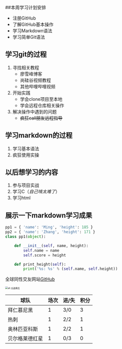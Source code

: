 ##本周学习计划安排

+ 注册GitHub
+ 了解GitHub基本操作
+ 学习Markdown语法
+ 学习简单Git语法



## 学习git的过程

1. 寻找相关教程
   + 廖雪峰博客
   + 尚硅谷视频教程
   + 其他哔哩哔哩视频
2. 开始实践
   + 学会clone项目至本地
   + 学会远程仓库相关操作
3. 解决操作中遇到的问题
   + ~~疯狂call朋友远程指导~~

## 学习markdown的过程

1. 学习基本语法
2. 疯狂使用实操

## 以后想学习的内容

1. 参与项目实战
2. 学习C（_自己啃太难了_）
3. 学习html

## 展示一下markdown学习成果



```python
pp1 = { 'name': 'Ming', 'height': 185 }
pp2 = { 'name': 'Zhang', 'height': 171 }
class pp1(object):

    def __init__(self, name, height):
        self.name = name
        self.score = height

    def print_height(self):
        print('%s: %s' % (self.name, self.height))
```



全球同性交友网站[GitHub](https://github.com/)

<img src="/Users/zhouyunong/Desktop/ /535-160302143S5T8.jpg" alt="alt 瓜迪奥拉" style="zoom:50%;" />



| 球队           | 场次 | 进/失 | 积分 |
| -------------- | ---- | ----- | ---- |
| 拜仁慕尼黑     | 1    | 3/0   | 3    |
| 热刺           | 1    | 2/2   | 1    |
| 奥林匹亚科斯   | 1    | 2/2   | 1    |
| 贝尔格莱德红星 | 1    | 0/3   | 0    |

